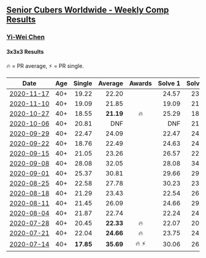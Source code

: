 <style>table {white-space: nowrap;}</style>

## [Senior Cubers Worldwide - Weekly Comp Results](/scw-comp/results/)
### [Yi-Wei Chen](README.md)
#### 3x3x3 Results

<span style="white-space: nowrap;">🔥 = PR average</span>, <span style="white-space: nowrap;">⚡ = PR single</span>.

| Date | Age | Single | Average | Awards | Solve 1 | Solve 2 | Solve 3 | Solve 4 | Solve 5 | Video |
| :--: | :--: | --: | --: | :--: | --: | --: | --: | --: | --: | :-- |
| [2020-11-17](../../results/2020-11-17/333.md) | 40+ | 19.22 | 22.20 |  | 24.57 | 23.99 | 20.20 | 22.40 | 19.22 | [Desktop](https://www.facebook.com/events/770207250227350/permalink/772239276690814) / [Mobile](https://m.facebook.com/events/770207250227350?view=permalink&id=772239276690814) |
| [2020-11-10](../../results/2020-11-10/333.md) | 40+ | 19.09 | 21.85 |  | 19.09 | 21.39 | 23.23 | 20.94 | 32.46 | [Desktop](https://www.facebook.com/events/355672432175632/permalink/359907135085495) / [Mobile](https://m.facebook.com/events/355672432175632?view=permalink&id=359907135085495) |
| [2020-10-27](../../results/2020-10-27/333.md) | 40+ | 18.55 | **21.19** | 🔥 | 25.29 | 18.55 | 19.30 | 23.25 | 21.01 | [Desktop](https://www.facebook.com/events/814285582657691/permalink/819642655455317) / [Mobile](https://m.facebook.com/events/814285582657691?view=permalink&id=819642655455317) |
| [2020-10-06](../../results/2020-10-06/333.md) | 40+ | 20.81 | DNF |  | DNF | 21.50 | 23.01 | 20.81 | DNF | [Desktop](https://www.facebook.com/events/2645965315652815/permalink/2649166918665988) / [Mobile](https://m.facebook.com/events/2645965315652815?view=permalink&id=2649166918665988) |
| [2020-09-29](../../results/2020-09-29/333.md) | 40+ | 22.47 | 24.09 |  | 22.47 | 24.05 | 23.24 | 25.40 | 24.98 | [Desktop](https://www.facebook.com/events/1202263490156156/permalink/1205257259856779) / [Mobile](https://m.facebook.com/events/1202263490156156?view=permalink&id=1205257259856779) |
| [2020-09-22](../../results/2020-09-22/333.md) | 40+ | 18.76 | 22.49 |  | 24.63 | 24.34 | 22.90 | 18.76 | 20.24 | [Desktop](https://www.facebook.com/events/349197636276246/permalink/351605786035431) / [Mobile](https://m.facebook.com/events/349197636276246?view=permalink&id=351605786035431) |
| [2020-09-15](../../results/2020-09-15/333.md) | 40+ | 21.05 | 23.26 |  | 26.57 | 22.76 | 25.28 | 21.74 | 21.05 | [Desktop](https://www.facebook.com/events/3404368289613252/permalink/3409654179084663) / [Mobile](https://m.facebook.com/events/3404368289613252?view=permalink&id=3409654179084663) |
| [2020-09-08](../../results/2020-09-08/333.md) | 40+ | 28.08 | 32.05 |  | 28.08 | 34.81 | 32.16 | 32.81 | 31.18 | [Desktop](https://www.facebook.com/events/660661614881054/permalink/663762511237631) / [Mobile](https://m.facebook.com/events/660661614881054?view=permalink&id=663762511237631) |
| [2020-09-01](../../results/2020-09-01/333.md) | 40+ | 25.37 | 30.81 |  | 29.66 | 29.08 | 39.80 | 25.37 | 33.69 | [Desktop](https://www.facebook.com/events/652945192290048/permalink/658337775084123) / [Mobile](https://m.facebook.com/events/652945192290048?view=permalink&id=658337775084123) |
| [2020-08-25](../../results/2020-08-25/333.md) | 40+ | 22.58 | 27.78 |  | 30.23 | 23.99 | 29.13 | 39.66 | 22.58 | [Desktop](https://www.facebook.com/events/2812216602434889/permalink/2816768031979746) / [Mobile](https://m.facebook.com/events/2812216602434889?view=permalink&id=2816768031979746) |
| [2020-08-18](../../results/2020-08-18/333.md) | 40+ | 21.29 | 23.43 |  | 22.54 | 26.03 | 21.29 | 25.89 | 21.86 | [Desktop](https://www.facebook.com/events/357518755418063/permalink/362382294931709) / [Mobile](https://m.facebook.com/events/357518755418063?view=permalink&id=362382294931709) |
| [2020-08-11](../../results/2020-08-11/333.md) | 40+ | 21.45 | 26.09 |  | 24.66 | 29.57 | 28.95 | 24.65 | 21.45 | [Desktop](https://www.facebook.com/events/338631130511019/permalink/342589300115202) / [Mobile](https://m.facebook.com/events/338631130511019?view=permalink&id=342589300115202) |
| [2020-08-04](../../results/2020-08-04/333.md) | 40+ | 21.87 | 22.74 |  | 22.24 | 24.05 | 21.93 | 21.87 | 26.63 | [Desktop](https://www.facebook.com/events/748440219235440/permalink/752824328797029) / [Mobile](https://m.facebook.com/events/748440219235440?view=permalink&id=752824328797029) |
| [2020-07-28](../../results/2020-07-28/333.md) | 40+ | 20.45 | **22.33** | 🔥 | 22.07 | 20.45 | 25.73 | 23.80 | 21.13 | [Desktop](https://www.facebook.com/events/708566320000803/permalink/710441883146580) / [Mobile](https://m.facebook.com/events/708566320000803?view=permalink&id=710441883146580) |
| [2020-07-21](../../results/2020-07-21/333.md) | 40+ | 22.04 | **24.66** | 🔥 | 23.75 | 24.10 | DNS | 26.13 | 22.04 | [Desktop](https://www.facebook.com/events/1842039515939197/permalink/1847830355360113) / [Mobile](https://m.facebook.com/events/1842039515939197?view=permalink&id=1847830355360113) |
| [2020-07-14](../../results/2020-07-14/333.md) | 40+ | **17.85** | **35.69** | 🔥 ⚡ | 30.06 | 26.54 | **17.85** | 1:07.66 | 50.47 | [Desktop](https://www.facebook.com/events/1157754364595802/permalink/1162603137444258) / [Mobile](https://m.facebook.com/events/1157754364595802?view=permalink&id=1162603137444258) |


<!-- Global site tag (gtag.js) - Google Analytics -->
<script async src="https://www.googletagmanager.com/gtag/js?id=UA-86348435-3"></script>
<script>window.dataLayer = window.dataLayer || []; function gtag() {dataLayer.push(arguments);} gtag('js', new Date()); gtag('config', 'UA-86348435-3');</script>
